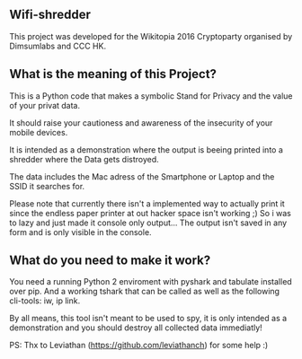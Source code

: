 ## Wifi-shredder
This project was developed for the Wikitopia 2016 Cryptoparty organised by Dimsumlabs and CCC HK.

## What is the meaning of this Project?

This is a Python code that makes a symbolic Stand for Privacy and the value of your privat data.

It should raise your cautioness and awareness of the insecurity of your mobile devices.

It is intended as a demonstration where the output is beeing printed into a shredder where the Data gets distroyed. 

The data includes the Mac adress of the Smartphone or Laptop and the SSID it searches for.

Please note that currently there isn't a implemented way to actually print it since the endless paper printer at out hacker space isn't working ;) So i was to lazy and just made it console only output... The output isn't saved in any form and is only visible in the console.

## What do you need to make it work?

You need a running Python 2 enviroment with pyshark and tabulate installed over pip. And a working tshark that can be called as well as the following cli-tools: iw, ip link.

By all means, this tool isn't meant to be used to spy, it is only intended as a demonstration and you should destroy all collected data immediatly!


PS: Thx to Leviathan (https://github.com/leviathanch) for some help :)

